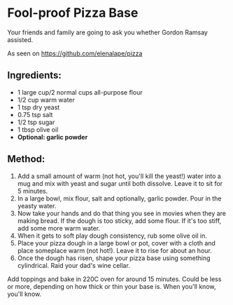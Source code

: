 # Fool-proof Pizza Base

Your friends and family are going to ask you whether Gordon Ramsay assisted.

As seen on https://github.com/elenalape/pizza

## Ingredients:

- 1 large cup/2 normal cups all-purpose flour
- 1/2 cup warm water
- 1 tsp dry yeast
- 0.75 tsp salt
- 1/2 tsp sugar
- 1 tbsp olive oil
- **Optional: garlic powder**

## Method:

1. Add a small amount of warm (not hot, you'll kill the yeast!) water into a mug and mix with yeast and sugar until both dissolve. Leave it to sit for 5 minutes.
2. In a large bowl, mix flour, salt and optionally, garlic powder. Pour in the yeasty water.
3. Now take your hands and do that thing you see in movies when they are making bread.
If the dough is too sticky, add some flour. If it's too stiff, add some more warm water.
4. When it gets to soft play dough consistency, rub some olive oil in.
5. Place your pizza dough in a large bowl or pot, cover with a cloth and place someplace warm (not hot!). Leave it to rise for about an hour.
6. Once the dough has risen, shape your pizza base using something cylindrical. Raid your dad's wine cellar.

Add toppings and bake in 220C oven for around 15 minutes. Could be less or more, depending on how thick or thin your base is. When you'll know, you'll know.

